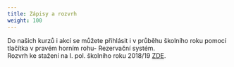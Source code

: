 ```yaml
---
title: Zápisy a rozvrh
weight: 100
---
```

Do našich kurzů i akcí se můžete přihlásit i v průběhu školního roku pomocí tlačítka v pravém horním rohu- Rezervační systém.\
Rozvrh ke stažení na I. pol. školního roku 2018/19 [ZDE](/docs/rozvrh-18-19-vigvam.pdf).
